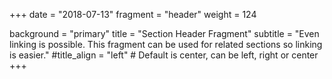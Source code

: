 +++
date = "2018-07-13"
fragment = "header"
weight = 124

background = "primary"
title = "Section Header Fragment"
subtitle = "Even linking is possible. This fragment can be used for related sections so linking is easier."
#title_align = "left" # Default is center, can be left, right or center
+++
